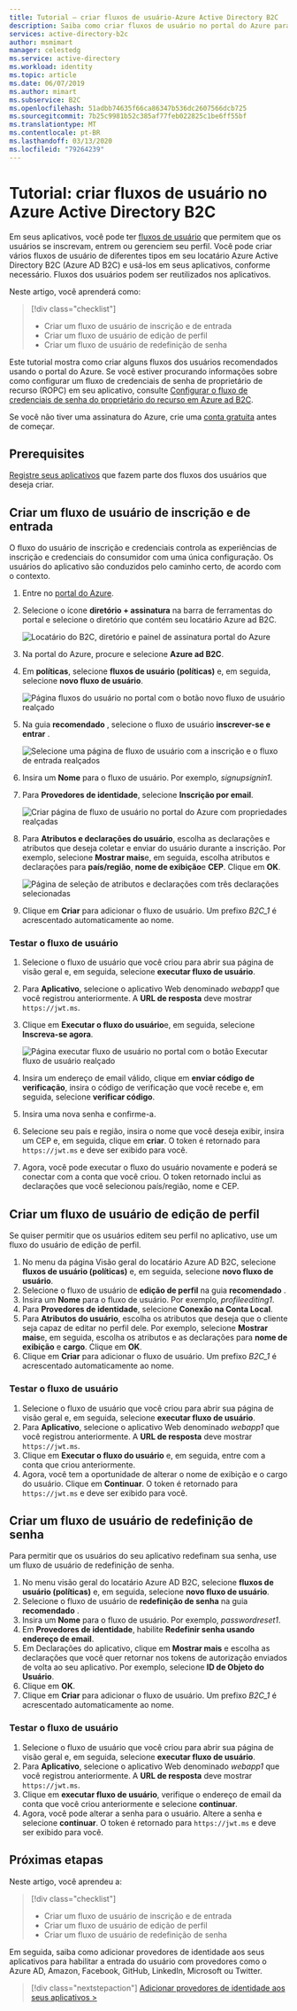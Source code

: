```yaml
---
title: Tutorial – criar fluxos de usuário-Azure Active Directory B2C
description: Saiba como criar fluxos de usuário no portal do Azure para habilitar a inscrição, a entrada e a edição de perfil de usuário para seus aplicativos no Azure Active Directory B2C.
services: active-directory-b2c
author: msmimart
manager: celestedg
ms.service: active-directory
ms.workload: identity
ms.topic: article
ms.date: 06/07/2019
ms.author: mimart
ms.subservice: B2C
ms.openlocfilehash: 51adbb74635f66ca86347b536dc2607566dcb725
ms.sourcegitcommit: 7b25c9981b52c385af77feb022825c1be6ff55bf
ms.translationtype: MT
ms.contentlocale: pt-BR
ms.lasthandoff: 03/13/2020
ms.locfileid: "79264239"
---
```

# <a name="tutorial-create-user-flows-in-azure-active-directory-b2c"></a>Tutorial: criar fluxos de usuário no Azure Active Directory B2C

Em seus aplicativos, você pode ter [fluxos de usuário](user-flow-overview.md) que permitem que os usuários se inscrevam, entrem ou gerenciem seu perfil. Você pode criar vários fluxos de usuário de diferentes tipos em seu locatário Azure Active Directory B2C (Azure AD B2C) e usá-los em seus aplicativos, conforme necessário. Fluxos dos usuários podem ser reutilizados nos aplicativos.

Neste artigo, você aprenderá como:

> [!div class="checklist"]
> * Criar um fluxo de usuário de inscrição e de entrada
> * Criar um fluxo de usuário de edição de perfil
> * Criar um fluxo de usuário de redefinição de senha

Este tutorial mostra como criar alguns fluxos dos usuários recomendados usando o portal do Azure. Se você estiver procurando informações sobre como configurar um fluxo de credenciais de senha de proprietário de recurso (ROPC) em seu aplicativo, consulte [Configurar o fluxo de credenciais de senha do proprietário do recurso em Azure ad B2C](configure-ropc.md).

Se você não tiver uma assinatura do Azure, crie uma [conta gratuita](https://azure.microsoft.com/free/?WT.mc_id=A261C142F) antes de começar.

## <a name="prerequisites"></a>Prerequisites

[Registre seus aplicativos](tutorial-register-applications.md) que fazem parte dos fluxos dos usuários que deseja criar.

## <a name="create-a-sign-up-and-sign-in-user-flow"></a>Criar um fluxo de usuário de inscrição e de entrada

O fluxo do usuário de inscrição e credenciais controla as experiências de inscrição e credenciais do consumidor com uma única configuração. Os usuários do aplicativo são conduzidos pelo caminho certo, de acordo com o contexto.

1. Entre no [portal do Azure](https://portal.azure.com).
1. Selecione o ícone **diretório + assinatura** na barra de ferramentas do portal e selecione o diretório que contém seu locatário Azure ad B2C.

    ![Locatário do B2C, diretório e painel de assinatura portal do Azure](./media/tutorial-create-user-flows/directory-subscription-pane.png)

1. Na portal do Azure, procure e selecione **Azure ad B2C**.
1. Em **políticas**, selecione **fluxos de usuário (políticas)** e, em seguida, selecione **novo fluxo de usuário**.

    ![Página fluxos do usuário no portal com o botão novo fluxo de usuário realçado](./media/tutorial-create-user-flows/signup-signin-user-flow.png)

1. Na guia **recomendado** , selecione o fluxo de usuário **inscrever-se e entrar** .

    ![Selecione uma página de fluxo de usuário com a inscrição e o fluxo de entrada realçados](./media/tutorial-create-user-flows/signup-signin-type.png)

1. Insira um **Nome** para o fluxo de usuário. Por exemplo, *signupsignin1*.
1. Para **Provedores de identidade**, selecione **Inscrição por email**.

    ![Criar página de fluxo de usuário no portal do Azure com propriedades realçadas](./media/tutorial-create-user-flows/signup-signin-properties.png)

1. Para **Atributos e declarações do usuário**, escolha as declarações e atributos que deseja coletar e enviar do usuário durante a inscrição. Por exemplo, selecione **Mostrar mais**e, em seguida, escolha atributos e declarações para **país/região**, **nome de exibição**e **CEP**. Clique em **OK**.

    ![Página de seleção de atributos e declarações com três declarações selecionadas](./media/tutorial-create-user-flows/signup-signin-attributes.png)

1. Clique em **Criar** para adicionar o fluxo de usuário. Um prefixo *B2C_1* é acrescentado automaticamente ao nome.

### <a name="test-the-user-flow"></a>Testar o fluxo de usuário

1. Selecione o fluxo de usuário que você criou para abrir sua página de visão geral e, em seguida, selecione **executar fluxo de usuário**.
1. Para **Aplicativo**, selecione o aplicativo Web denominado *webapp1* que você registrou anteriormente. A **URL de resposta** deve mostrar `https://jwt.ms`.
1. Clique em **Executar o fluxo do usuário**e, em seguida, selecione **Inscreva-se agora**.

    ![Página executar fluxo de usuário no portal com o botão Executar fluxo de usuário realçado](./media/tutorial-create-user-flows/signup-signin-run-now.PNG)

1. Insira um endereço de email válido, clique em **enviar código de verificação**, insira o código de verificação que você recebe e, em seguida, selecione **verificar código**.
1. Insira uma nova senha e confirme-a.
1. Selecione seu país e região, insira o nome que você deseja exibir, insira um CEP e, em seguida, clique em **criar**. O token é retornado para `https://jwt.ms` e deve ser exibido para você.
1. Agora, você pode executar o fluxo do usuário novamente e poderá se conectar com a conta que você criou. O token retornado inclui as declarações que você selecionou país/região, nome e CEP.

## <a name="create-a-profile-editing-user-flow"></a>Criar um fluxo de usuário de edição de perfil

Se quiser permitir que os usuários editem seu perfil no aplicativo, use um fluxo do usuário de edição de perfil.

1. No menu da página Visão geral do locatário Azure AD B2C, selecione **fluxos de usuário (políticas)** e, em seguida, selecione **novo fluxo de usuário**.
1. Selecione o fluxo de usuário de **edição de perfil** na guia **recomendado** .
1. Insira um **Nome** para o fluxo de usuário. Por exemplo, *profileediting1*.
1. Para **Provedores de identidade**, selecione **Conexão na Conta Local**.
1. Para **Atributos do usuário**, escolha os atributos que deseja que o cliente seja capaz de editar no perfil dele. Por exemplo, selecione **Mostrar mais**e, em seguida, escolha os atributos e as declarações para **nome de exibição** e **cargo**. Clique em **OK**.
1. Clique em **Criar** para adicionar o fluxo de usuário. Um prefixo *B2C_1* é acrescentado automaticamente ao nome.

### <a name="test-the-user-flow"></a>Testar o fluxo de usuário

1. Selecione o fluxo de usuário que você criou para abrir sua página de visão geral e, em seguida, selecione **executar fluxo de usuário**.
1. Para **Aplicativo**, selecione o aplicativo Web denominado *webapp1* que você registrou anteriormente. A **URL de resposta** deve mostrar `https://jwt.ms`.
1. Clique em **Executar o fluxo do usuário** e, em seguida, entre com a conta que criou anteriormente.
1. Agora, você tem a oportunidade de alterar o nome de exibição e o cargo do usuário. Clique em **Continuar**. O token é retornado para `https://jwt.ms` e deve ser exibido para você.

## <a name="create-a-password-reset-user-flow"></a>Criar um fluxo de usuário de redefinição de senha

Para permitir que os usuários do seu aplicativo redefinam sua senha, use um fluxo de usuário de redefinição de senha.

1. No menu visão geral do locatário Azure AD B2C, selecione **fluxos de usuário (políticas)** e, em seguida, selecione **novo fluxo de usuário**.
1. Selecione o fluxo de usuário de **redefinição de senha** na guia **recomendado** .
1. Insira um **Nome** para o fluxo de usuário. Por exemplo, *passwordreset1*.
1. Em **Provedores de identidade**, habilite **Redefinir senha usando endereço de email**.
1. Em Declarações do aplicativo, clique em **Mostrar mais** e escolha as declarações que você quer retornar nos tokens de autorização enviados de volta ao seu aplicativo. Por exemplo, selecione **ID de Objeto do Usuário**.
1. Clique em **OK**.
1. Clique em **Criar** para adicionar o fluxo de usuário. Um prefixo *B2C_1* é acrescentado automaticamente ao nome.

### <a name="test-the-user-flow"></a>Testar o fluxo de usuário

1. Selecione o fluxo de usuário que você criou para abrir sua página de visão geral e, em seguida, selecione **executar fluxo de usuário**.
1. Para **Aplicativo**, selecione o aplicativo Web denominado *webapp1* que você registrou anteriormente. A **URL de resposta** deve mostrar `https://jwt.ms`.
1. Clique em **executar fluxo de usuário**, verifique o endereço de email da conta que você criou anteriormente e selecione **continuar**.
1. Agora, você pode alterar a senha para o usuário. Altere a senha e selecione **continuar**. O token é retornado para `https://jwt.ms` e deve ser exibido para você.

## <a name="next-steps"></a>Próximas etapas

Neste artigo, você aprendeu a:

> [!div class="checklist"]
> * Criar um fluxo de usuário de inscrição e de entrada
> * Criar um fluxo de usuário de edição de perfil
> * Criar um fluxo de usuário de redefinição de senha

Em seguida, saiba como adicionar provedores de identidade aos seus aplicativos para habilitar a entrada do usuário com provedores como o Azure AD, Amazon, Facebook, GitHub, LinkedIn, Microsoft ou Twitter.

> [!div class="nextstepaction"]
> [Adicionar provedores de identidade aos seus aplicativos >](tutorial-add-identity-providers.md)